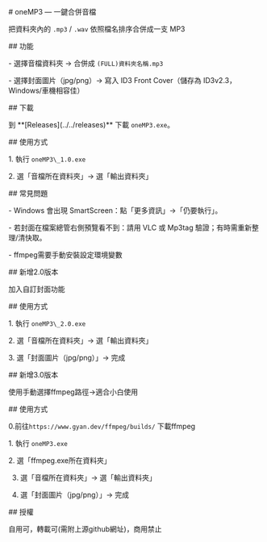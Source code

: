 \# oneMP3 — 一鍵合併音檔

把資料夾內的 `.mp3` / `.wav` 依照檔名排序合併成一支 MP3



\## 功能

\- 選擇音檔資料夾 → 合併成 `(FULL)資料夾名稱.mp3`

\- 選擇封面圖片（jpg/png）→ 寫入 ID3 Front Cover（儲存為 ID3v2.3，Windows/車機相容佳）



\## 下載

到 \*\*\[Releases](../../releases)\*\* 下載 `oneMP3.exe`。



\## 使用方式

1\. 執行 `oneMP3\_1.0.exe`

2\. 選「音檔所在資料夾」→ 選「輸出資料夾」



\## 常見問題

\- Windows 會出現 SmartScreen：點「更多資訊」→「仍要執行」。

\- 若封面在檔案總管右側預覽看不到：請用 VLC 或 Mp3tag 驗證；有時需重新整理/清快取。

\- ffmpeg需要手動安裝設定環境變數



\##  新增2.0版本

加入自訂封面功能

\## 使用方式

1\. 執行 `oneMP3\_2.0.exe`

2\. 選「音檔所在資料夾」→ 選「輸出資料夾」

3\. 選「封面圖片（jpg/png）」→ 完成



\##  新增3.0版本

使用手動選擇ffmpeg路徑→適合小白使用



\## 使用方式

0\.前往`https://www.gyan.dev/ffmpeg/builds/` 下載ffmpeg

1\. 執行 `oneMP3.exe`

2. 選「ffmpeg.exe所在資料夾」

3. 選「音檔所在資料夾」→ 選「輸出資料夾」

4. 選「封面圖片（jpg/png）」→ 完成



\## 授權

自用可，轉載可(需附上源github網址)，商用禁止

